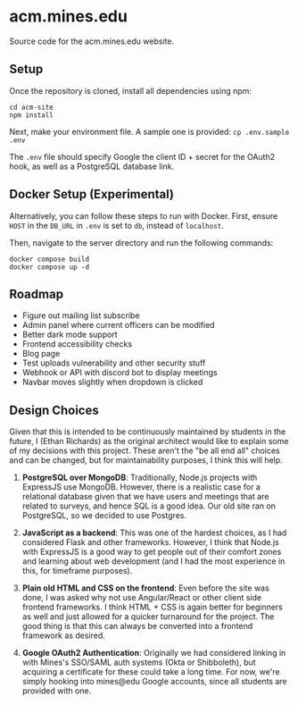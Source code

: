 # acm.mines.edu
Source code for the acm.mines.edu website.

## Setup
Once the repository is cloned, install all dependencies using npm:
```
cd acm-site
npm install
```

Next, make your environment file. A sample one is provided: `cp .env.sample .env`

The `.env` file should specify Google the client ID + secret
for the OAuth2 hook, as well as a PostgreSQL database link.

## Docker Setup (Experimental)
Alternatively, you can follow these steps to run with Docker. First, ensure `HOST` in the `DB_URL` in `.env` is set to `db`, instead of `localhost`.

Then, navigate to the server directory and run the following commands:
```
docker compose build
docker compose up -d
```

## Roadmap
- Figure out mailing list subscribe
- Admin panel where current officers can be modified
- Better dark mode support
- Frontend accessibility checks
- Blog page
- Test uploads vulnerability and other security stuff
- Webhook or API with discord bot to display meetings
- Navbar moves slightly when dropdown is clicked

## Design Choices
Given that this is intended to be continuously maintained by students
in the future, I (Ethan Richards) as the original architect would like to
explain some of my decisions with this project. These aren't the "be all end all" 
choices and can be changed, but for maintainability purposes, I think this will help.

1. **PostgreSQL over MongoDB**: Traditionally, Node.js projects
with ExpressJS use MongoDB. However, there is a realistic case
for a relational database given that we have users and meetings 
that are related to surveys, and hence SQL is a good idea.
Our old site ran on PostgreSQL, so we decided to use Postgres.

2. **JavaScript as a backend**: This was one of the hardest choices,
as I had considered Flask and other frameworks. However, I think that 
Node.js with ExpressJS is a good way to get people out of their comfort
zones and learning about web development (and I had the
most experience in this, for timeframe purposes).

3. **Plain old HTML and CSS on the frontend**: Even before the site
was done, I was asked why not use Angular/React or other client
side frontend frameworks. I think HTML + CSS is again better
for beginners as well and just allowed for a quicker turnaround
for the project. The good thing is that this can always be
converted into a frontend framework as desired.

4. **Google OAuth2 Authentication**: Originally we had considered
linking in with Mines's SSO/SAML auth systems (Okta or Shibboleth), 
but acquiring a certificate for these could take a long time. For
now, we're simply hooking into mines@edu Google accounts, since all
students are provided with one.

